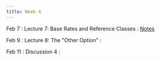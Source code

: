 ```yaml
---
title: Week 4
---
```


Feb 7
: Lecture 7: Base Rates and Reference Classes
    : [Notes](/lectures/lec7-base-rates.md)

Feb 9
: Lecture 8: The "Other Option"
    :  

Feb 11
: Discussion 4
    :   

